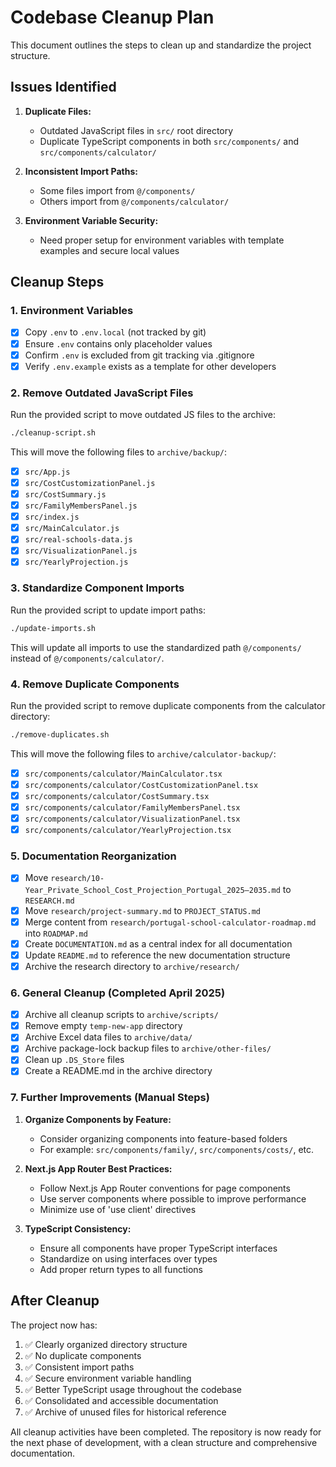 # Codebase Cleanup Plan

This document outlines the steps to clean up and standardize the project structure.

## Issues Identified

1. **Duplicate Files:**

   - Outdated JavaScript files in `src/` root directory
   - Duplicate TypeScript components in both `src/components/` and `src/components/calculator/`

2. **Inconsistent Import Paths:**

   - Some files import from `@/components/`
   - Others import from `@/components/calculator/`

3. **Environment Variable Security:**
   - Need proper setup for environment variables with template examples and secure local values

## Cleanup Steps

### 1. Environment Variables

- [x] Copy `.env` to `.env.local` (not tracked by git)
- [x] Ensure `.env` contains only placeholder values
- [x] Confirm `.env` is excluded from git tracking via .gitignore
- [x] Verify `.env.example` exists as a template for other developers

### 2. Remove Outdated JavaScript Files

Run the provided script to move outdated JS files to the archive:

```bash
./cleanup-script.sh
```

This will move the following files to `archive/backup/`:

- [x] `src/App.js`
- [x] `src/CostCustomizationPanel.js`
- [x] `src/CostSummary.js`
- [x] `src/FamilyMembersPanel.js`
- [x] `src/index.js`
- [x] `src/MainCalculator.js`
- [x] `src/real-schools-data.js`
- [x] `src/VisualizationPanel.js`
- [x] `src/YearlyProjection.js`

### 3. Standardize Component Imports

Run the provided script to update import paths:

```bash
./update-imports.sh
```

This will update all imports to use the standardized path `@/components/` instead of `@/components/calculator/`.

### 4. Remove Duplicate Components

Run the provided script to remove duplicate components from the calculator directory:

```bash
./remove-duplicates.sh
```

This will move the following files to `archive/calculator-backup/`:

- [x] `src/components/calculator/MainCalculator.tsx`
- [x] `src/components/calculator/CostCustomizationPanel.tsx`
- [x] `src/components/calculator/CostSummary.tsx`
- [x] `src/components/calculator/FamilyMembersPanel.tsx`
- [x] `src/components/calculator/VisualizationPanel.tsx`
- [x] `src/components/calculator/YearlyProjection.tsx`

### 5. Documentation Reorganization

- [x] Move `research/10-Year_Private_School_Cost_Projection_Portugal_2025–2035.md` to `RESEARCH.md`
- [x] Move `research/project-summary.md` to `PROJECT_STATUS.md`
- [x] Merge content from `research/portugal-school-calculator-roadmap.md` into `ROADMAP.md`
- [x] Create `DOCUMENTATION.md` as a central index for all documentation
- [x] Update `README.md` to reference the new documentation structure
- [x] Archive the research directory to `archive/research/`

### 6. General Cleanup (Completed April 2025)

- [x] Archive all cleanup scripts to `archive/scripts/`
- [x] Remove empty `temp-new-app` directory
- [x] Archive Excel data files to `archive/data/`
- [x] Archive package-lock backup files to `archive/other-files/`
- [x] Clean up `.DS_Store` files
- [x] Create a README.md in the archive directory

### 7. Further Improvements (Manual Steps)

1. **Organize Components by Feature:**

   - Consider organizing components into feature-based folders
   - For example: `src/components/family/`, `src/components/costs/`, etc.

2. **Next.js App Router Best Practices:**

   - Follow Next.js App Router conventions for page components
   - Use server components where possible to improve performance
   - Minimize use of 'use client' directives

3. **TypeScript Consistency:**
   - Ensure all components have proper TypeScript interfaces
   - Standardize on using interfaces over types
   - Add proper return types to all functions

## After Cleanup

The project now has:

1. ✅ Clearly organized directory structure
2. ✅ No duplicate components
3. ✅ Consistent import paths
4. ✅ Secure environment variable handling
5. ✅ Better TypeScript usage throughout the codebase
6. ✅ Consolidated and accessible documentation
7. ✅ Archive of unused files for historical reference

All cleanup activities have been completed. The repository is now ready for the next phase of development, with a clean structure and comprehensive documentation.
